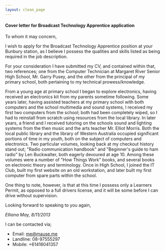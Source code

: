 ```yaml
---
layout: clean_page
---
```


#### Cover letter for Broadcast Technology Apprentice application


To whom it may concern,

I wish to apply for the Broadcast Technology Apprentice position at your Bunbury station, as I believe I possess the qualities and skills listed as being required in the job description.

For your consideration I have submitted my CV, and contained within that, two references; one from the Computer Technician at Margaret River Senior High School, Mr. Garry Pusey, and the other from the principal of my primary school, both pertaining to my technical prowess/knowledge.

From a young age at primary school I began to explore electronics, having received an electronics kit from my parents sometime following. Some years later, having assisted teachers at my primary school with both computers and the school multimedia and sound systems, I received my first two computers from the school; both had been completely wiped, so I had to reinstall from scratch using resources from the local library. In later years, a friend and I received tutoring on the schools sound and lighting systems from the then music and the arts teacher Mr. Elliot Morris. Both the local public library and the library of Western Australia occupied significant portions of time in my youth, both on the subject of computers and electronics. Two particular volumes, looking back at my checkout history stand out; "Radio communication handbook" and "Beginner's guide to ham radio" by Len Buckwalter, both eagerly devoured at age 10. Among these volumes were a number of "How Things Work" books, and several books on electronic theory and terminology. Once in High School, I joined the IT Club, built my first website on an old workstation, and later built my first computer from spare parts within the school.

One thing to note, however, is that at this time I possess only a Learners Permit, as opposed to a full drivers license, and it will be some before I can drive without supervision.

Looking forward to speaking to you again,

*Elliana May, 8/11/2013*

I can be contacted via;

 * Email: me@mause.me
 * Landline: 08-97555297
 * Mobile: +61416041357

<style>
li {
    margin-bottom: 0;
}
</style>
